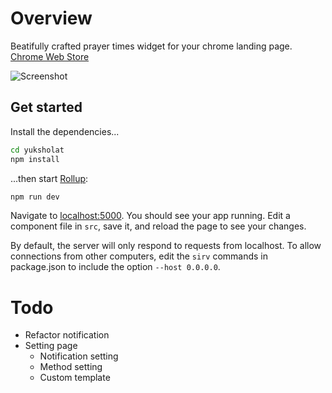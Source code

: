 # Overview

Beatifully crafted prayer times widget for your chrome landing page.
[Chrome Web Store](https://chrome.google.com/webstore/detail/yuk-sholat/plgjdlhiogchdnbfdcieojfmpbofkjgj)

![Screenshot](https://github.com/rizkix/yuksholat/blob/master/screenshot.png)


## Get started

Install the dependencies...

```bash
cd yuksholat
npm install
```

...then start [Rollup](https://rollupjs.org):

```bash
npm run dev
```

Navigate to [localhost:5000](http://localhost:5000). You should see your app running. Edit a component file in `src`, save it, and reload the page to see your changes.

By default, the server will only respond to requests from localhost. To allow connections from other computers, edit the `sirv` commands in package.json to include the option `--host 0.0.0.0`.


# Todo 

- Refactor notification
- Setting page
  - Notification setting
  - Method setting
  - Custom template

